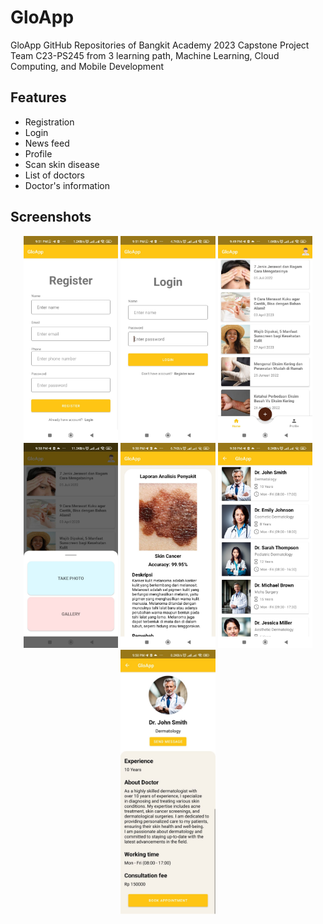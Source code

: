# GloApp 

GloApp GitHub Repositories of Bangkit Academy 2023 Capstone Project Team C23-PS245 from 3 learning path, Machine Learning, Cloud Computing, and Mobile Development

## Features
- Registration
- Login
- News feed
- Profile
- Scan skin disease
- List of doctors
- Doctor's information

## Screenshots
<p align="center">
  <img src="./images/WhatsApp Image 2023-06-13 at 9.52.28 PM.jpeg" width="30%" />
  <img src="./images/WhatsApp Image 2023-06-13 at 9.52.29 PM.jpeg" width="30%" />
  <img src="./images/WhatsApp Image 2023-06-13 at 9.52.31 PM.jpeg" width="30%" />
  <img src="./images/WhatsApp Image 2023-06-13 at 9.52.30 PM.jpeg" width="30%" />
  <img src="./images/WhatsApp Image 2023-06-13 at 9.52.29 PM (1).jpeg" width="30%" />
  <img src="./images/WhatsApp Image 2023-06-13 at 9.52.31 PM (1).jpeg" width="30%" />
  <img src="./images/WhatsApp Image 2023-06-13 at 9.52.30 PM (1).jpeg" width="30%" />
</p>
